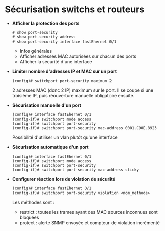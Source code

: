 # Sécurisation switchs et routeurs

* **Afficher la protection des ports**
	```
	# show port-security
	# show port-security address
	# show port-security interface fastEhernet 0/1
	```
	* Infos générales
	* Afficher adresses MAC autorisées sur chacun des ports
	* Afficher la sécurité d'une interface

* **Limiter nombre d'adresses IP et MAC sur un port**
	```
	(config)# switchport port-security maximum 2
	```
	2 adresses MAC (donc 2 IP) maximum sur le port. Il se coupe si une troisième IP, puis réouverture manuelle obligatoire ensuite.

* **Sécurisation manuelle d'un port**
	```
	(config)# interface fastEhernet 0/1
	(config-if)# switchport mode access
	(config-if)# switchport port-security
	(config-if)# switchport port-security mac-address 0001.C90E.8923
	```
	Possibilité d'utiliser un vlan plutôt qu'une interface

* **Sécurisation automatique d'un port**
	```
	(config)# interface fastEhernet 0/1
	(config-if)# switchport mode access
	(config-if)# switchport port-security
	(config-if)# switchport port-security mac-address sticky
	```

* **Configurer réaction lors de violation de sécurité**
	```
	(config)# interface fastEhernet 0/1
	(config-if)# switchport port-security violation <nom_methode>
	```
	Les méthodes sont : 
	* restrict : toutes les trames ayant des MAC sources inconnues sont bloquées
	* protect : alerte SNMP envoyée et compteur de violation incrémenté